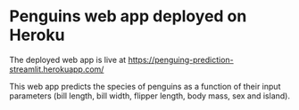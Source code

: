 # Penguins web app deployed on Heroku

The deployed web app is live at https://penguing-prediction-streamlit.herokuapp.com/

This web app predicts the species of penguins as a function of their input parameters (bill length, bill width, flipper length, body mass, sex and island).

